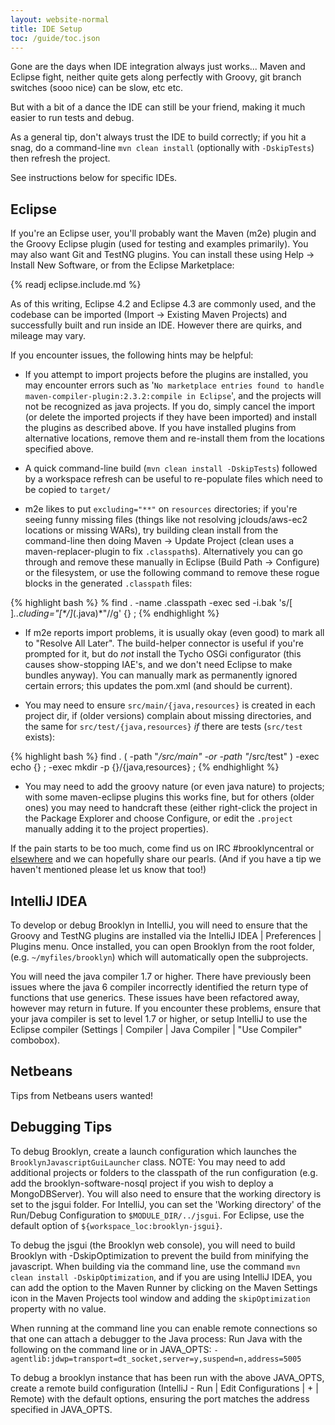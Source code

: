```yaml
---
layout: website-normal
title: IDE Setup
toc: /guide/toc.json
---
```


Gone are the days when IDE integration always just works...  Maven and Eclipse fight, 
neither quite gets along perfectly with Groovy,
git branch switches (sooo nice) can be slow, etc etc.

But with a bit of a dance the IDE can still be your friend,
making it much easier to run tests and debug.

As a general tip, don't always trust the IDE to build correctly; if you hit a snag,
do a command-line ``mvn clean install`` (optionally with ``-DskipTests``)
then refresh the project. 

See instructions below for specific IDEs.


## Eclipse

If you're an Eclipse user, you'll probably want the Maven (m2e) plugin
and the Groovy Eclipse plugin (used for testing and examples primarily).
You may also want Git and TestNG plugins.
You can install these using Help -> Install New Software, or from the Eclipse Marketplace:

{% readj eclipse.include.md %}

As of this writing, Eclipse 4.2 and Eclipse 4.3 are commonly used, 
and the codebase can be imported (Import -> Existing Maven Projects) 
and successfully built and run inside an IDE.
However there are quirks, and mileage may vary.

If you encounter issues, the following hints may be helpful:

* If you attempt to import projects before the plugins are installed, you may encounter errors such as 
  '``No marketplace entries found to handle maven-compiler-plugin:2.3.2:compile in Eclipse``',
  and the projects will not be recognized as java projects. If you do, simply cancel the import 
  (or delete the imported projects if they have been imported) and install the plugins as described above.
  If you have installed plugins from alternative locations, remove them and re-install them from the locations
  specified above.

* A quick command-line build (`mvn clean install -DskipTests`) followed by a workspace refresh
  can be useful to re-populate files which need to be copied to `target/`
 
* m2e likes to put `excluding="**"` on `resources` directories; if you're seeing funny missing files
  (things like not resolving jclouds/aws-ec2 locations or missing WARs), try building clean install
  from the command-line then doing Maven -> Update Project (clean uses a maven-replacer-plugin to fix 
  `.classpath`s).
  Alternatively you can go through and remove these manually in Eclipse (Build Path -> Configure)
  or the filesystem, or use
  the following command to remove these rogue blocks in the generated `.classpath` files:

{% highlight bash %}
% find . -name .classpath -exec sed -i.bak 's/[ ]*..cluding="[\*\/]*\(\.java\)*"//g' {} \;
{% endhighlight %}

* If m2e reports import problems, it is usually okay (even good) to mark all to "Resolve All Later".
  The build-helper connector is useful if you're prompted for it, but
  do *not* install the Tycho OSGi configurator (this causes show-stopping IAE's, and we don't need Eclipse to make bundles anyway).
  You can manually mark as permanently ignored certain errors;
  this updates the pom.xml (and should be current).

* You may need to ensure ``src/main/{java,resources}`` is created in each project dir,
  if (older versions) complain about missing directories,
  and the same for ``src/test/{java,resources}`` *if* there are tests (``src/test`` exists):

{% highlight bash %}
find . \( -path "*/src/main" -or -path "*/src/test" \) -exec echo {} \; -exec mkdir -p {}/{java,resources} \;
{% endhighlight %}

* You may need to add the groovy nature (or even java nature) to projects;
  with some maven-eclipse plugins this works fine, 
  but for others (older ones) you may need to handcraft these 
  (either right-click the project in the Package Explorer and choose Configure,
  or edit the ``.project`` manually adding it to the project properties).

If the pain starts to be too much, come find us on IRC #brooklyncentral or [elsewhere]({{site.path.website}}/community/) and we can hopefully share our pearls.
(And if you have a tip we haven't mentioned please let us know that too!)



## IntelliJ IDEA

To develop or debug Brooklyn in IntelliJ, you will need to ensure that the Groovy and TestNG plugins are installed
via the IntelliJ IDEA | Preferences | Plugins menu. Once installed, you can open Brooklyn from the root folder, 
(e.g. ``~/myfiles/brooklyn``) which will automatically open the subprojects.

You will need the java compiler 1.7 or higher.
There have previously been issues where the java 6 compiler incorrectly identified the return type of functions that use
generics. These issues have been refactored away, however may return in future. 
If you encounter these problems, ensure that your java compiler is set to level 1.7 or higher, 
or setup IntelliJ to use the Eclipse compiler (Settings | Compiler | Java Compiler | "Use Compiler" combobox).


## Netbeans

Tips from Netbeans users wanted!



## Debugging Tips

To debug Brooklyn, create a launch configuration which launches the ``BrooklynJavascriptGuiLauncher`` class. NOTE: You may
need to add additional projects or folders to the classpath of the run configuration (e.g. add the brooklyn-software-nosql
project if you wish to deploy a MongoDBServer). You will also need to ensure that the working directory is set to the jsgui
folder. For IntelliJ, you can set the 'Working directory' of the Run/Debug Configuration to ``$MODULE_DIR/../jsgui``. For
Eclipse, use the default option of ``${workspace_loc:brooklyn-jsgui}``.

To debug the jsgui (the Brooklyn web console), you will need to build Brooklyn with -DskipOptimization to prevent the build from minifying the javascript.
When building via the command line, use the command ``mvn clean install -DskipOptimization``, and if you are using IntelliJ IDEA, you can add the option
to the Maven Runner by clicking on the Maven Settings icon in the Maven Projects tool window  and adding the ``skipOptimization`` property with no value.

When running at the command line you can enable remote connections so that one can attach a debugger to the Java process:
    Run Java with the following on the command line or in JAVA_OPTS: ``-agentlib:jdwp=transport=dt_socket,server=y,suspend=n,address=5005``

To debug a brooklyn instance that has been run with the above JAVA_OPTS, create a remote build configuration (IntelliJ - 
Run | Edit Configurations | + | Remote) with the default options, ensuring the port matches the address specified in JAVA_OPTS.
